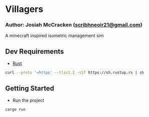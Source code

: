 # Villagers
### Author: Josiah McCracken (scribhneoir21@gmail.com)

A minecraft inspired isometric management sim

## Dev Requirements

- [Rust](https://rustup.rs/)
```sh
curl --proto '=https' --tlsv1.2 -sSf https://sh.rustup.rs | sh
```

## Getting Started

- Run the project
```sh
cargo run
```